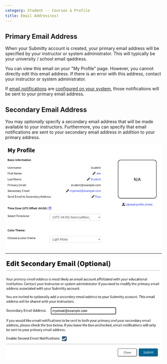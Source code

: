 ```yaml
---
category: Student -- Courses & Profile
title: Email Address(es)
---
```


## Primary Email Address

When your Submitty account is created, your primary email address will
be specified by your instructor or system administrator.  This will
typically be your university / school email qaddress.

You can view this email on your "My Profile" page.  However, you cannot
directly edit this email address.  If there is an error with this
address, contact your instructor or system administrator.

If [email notifications](notifications) are
[configured on your system](/sysadmin/email_configuration), those
notifications will be sent to your primary email
address.


## Secondary Email Address

You may *optionally* specify a secondary email address that will be
made available to your instructors.  Furthermore, you can specify that
email notifications are sent to your secondary email address in
addition to your primary address.

![](/images/student/my_profile.png)

---

![](/images/student/secondary_email.png)